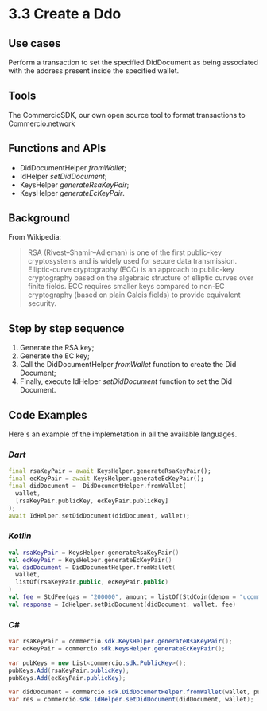 # 3.3 Create a Ddo

## Use cases

Perform a transaction to set the specified DidDocument as being associated with the address present inside the specified wallet.

## Tools

The CommercioSDK, our own open source tool to format transactions to Commercio.network

## Functions and APIs

- DidDocumentHelper _fromWallet_;
- IdHelper _setDidDocument_;
- KeysHelper _generateRsaKeyPair_;
- KeysHelper _generateEcKeyPair_.

## Background

From Wikipedia:
> RSA (Rivest–Shamir–Adleman) is one of the first public-key cryptosystems and is widely used for secure data transmission.
> Elliptic-curve cryptography (ECC) is an approach to public-key cryptography based on the algebraic structure of elliptic curves over finite fields. ECC requires smaller keys compared to non-EC cryptography (based on plain Galois fields) to provide equivalent security.

## Step by step sequence

1. Generate the RSA key;
2. Generate the EC key;
3. Call the DidDocumentHelper _fromWallet_ function to create the Did Document;
4. Finally, execute IdHelper _setDidDocument_ function to set the Did Document.

## Code Examples

Here's an example of the implemetation in all the available languages.

### _Dart_

```dart
final rsaKeyPair = await KeysHelper.generateRsaKeyPair();
final ecKeyPair = await KeysHelper.generateEcKeyPair();
final didDocument =  DidDocumentHelper.fromWallet(
  wallet,
  [rsaKeyPair.publicKey, ecKeyPair.publicKey]
);
await IdHelper.setDidDocument(didDocument, wallet);
```

### _Kotlin_

```kotlin
val rsaKeyPair = KeysHelper.generateRsaKeyPair()
val ecKeyPair = KeysHelper.generateEcKeyPair()
val didDocument = DidDocumentHelper.fromWallet(
  wallet,
  listOf(rsaKeyPair.public, ecKeyPair.public)
)
val fee = StdFee(gas = "200000", amount = listOf(StdCoin(denom = "ucommercio", amount = "10000")))
val response = IdHelper.setDidDocument(didDocument, wallet, fee)
```

### _C#_

```csharp
var rsaKeyPair = commercio.sdk.KeysHelper.generateRsaKeyPair();
var ecKeyPair = commercio.sdk.KeysHelper.generateEcKeyPair();

var pubKeys = new List<commercio.sdk.PublicKey>();
pubKeys.Add(rsaKeyPair.publicKey);
pubKeys.Add(ecKeyPair.publicKey);

var didDocument = commercio.sdk.DidDocumentHelper.fromWallet(wallet, pubKeys);
var res = commercio.sdk.IdHelper.setDidDocument(didDocument, wallet);
```
